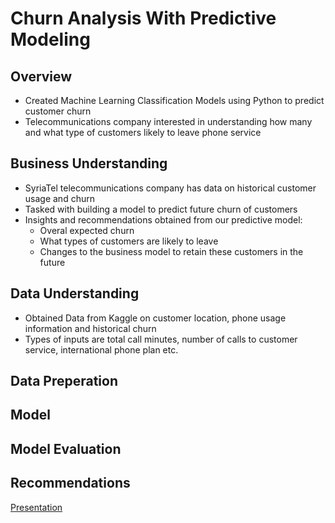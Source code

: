 # Churn Analysis With Predictive Modeling

## Overview
- Created Machine Learning Classification Models using Python to predict customer churn
- Telecommunications company interested in understanding how many and what type of customers likely to leave phone service
  
## Business Understanding
- SyriaTel telecommunications company has data on historical customer usage and churn
- Tasked with building a model to predict future churn of customers
- Insights and recommendations obtained from our predictive model:
  -  Overal expected churn
  - What types of customers are likely to leave
  - Changes to the business model to retain these customers in the future


## Data Understanding
- Obtained Data from Kaggle on customer location, phone usage information and historical churn
- Types of inputs are total call minutes, number of calls to customer service, international phone plan etc.


## Data Preperation


## Model


## Model Evaluation


## Recommendations




[Presentation](https://github.com/ddcots24/Churn/blob/main/Churn%20Presentation.pdf)
